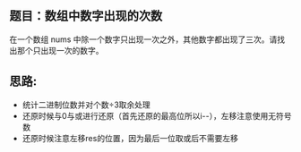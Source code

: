 ## 题目：数组中数字出现的次数  
在一个数组 nums 中除一个数字只出现一次之外，其他数字都出现了三次。请找出那个只出现一次的数字。         

## 思路:     
* 统计二进制位数并对个数÷3取余处理  
* 还原时候与0与或进行还原（首先还原的最高位所以i--），左移注意使用无符号数   
* 还原时候注意左移res的位置，因为最后一位取或后不需要左移  
